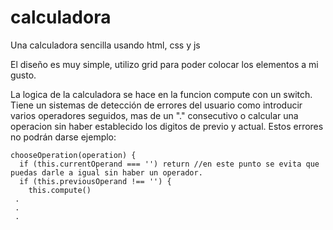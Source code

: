 # calculadora
Una calculadora sencilla usando html, css y js

El diseño es muy simple, utilizo grid para poder colocar los elementos a mi gusto.

La logica de la calculadora se hace en la funcion compute con un switch. Tiene un sistemas de detección de errores del usuario como introducir varios operadores seguidos, mas de un "." consecutivo o calcular una operacion sin haber establecido los digitos de previo y actual. Estos errores no podrán darse ejemplo:

    chooseOperation(operation) {
      if (this.currentOperand === '') return //en este punto se evita que puedas darle a igual sin haber un operador.
      if (this.previousOperand !== '') {
        this.compute()
     .
     .
     .
     
     
